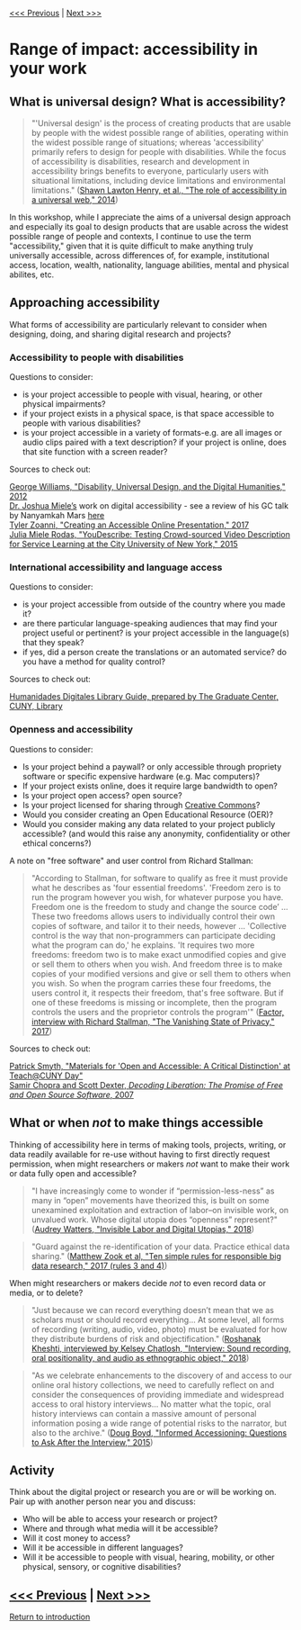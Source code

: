 [<<< Previous](socpol.md) | [Next >>>](continue.md)

# Range of impact: accessibility in your work

## What is universal design? What is accessibility?

> "'Universal design' is the process of creating products that are usable by people with the widest possible range of abilities, operating within the widest possible range of situations; whereas 'accessibility' primarily refers to design for people with disabilities. While the focus of accessibility is disabilities, research and development in accessibility brings benefits to everyone, particularly users with situational limitations, including device limitations and environmental limitations." ([Shawn Lawton Henry, et al., "The role of accessibility in a universal web," 2014](https://dl.acm.org/citation.cfm?doid=2596695.2596719))  

In this workshop, while I appreciate the aims of a universal design approach and especially its goal to design products that are usable across the widest possible range of people and contexts, I continue to use the term "accessibility," given that it is quite difficult to make anything truly universally accessible, across differences of, for example, institutional access, location, wealth, nationality, language abilities, mental and physical abilites, etc.  

## Approaching accessibility

What forms of accessibility are particularly relevant to consider when designing, doing, and sharing digital research and projects?

### Accessibility to people with disabilities

Questions to consider:

- is your project accessible to people with visual, hearing, or other physical impairments?  
- if your project exists in a physical space, is that space accessible to people with various disabilities?
- is your project accessible in a variety of formats-e.g. are all images or audio clips paired with a text description? if your project is online, does that site function with a screen reader?  

Sources to check out:  

[George Williams, "Disability, Universal Design, and the Digital Humanities," 2012](http://dhdebates.gc.cuny.edu/debates/text/44)  
[Dr. Joshua Miele’s](http://www.ski.org/users/joshua-miele) work on digital accessibility - see a review of his GC talk by Nanyamkah Mars [here](http://dh.prattsils.org/blog/resources/event-reviews/digital-accessibility-and-the-making-of-a-meta-maker-movement-a-talk-by-dr-joshua-miele-hosted-by-gc-digital-initiatives-at-the-graduate-center-cuny-on-thursday-october-20-2016/)  
[Tyler Zoanni, "Creating an Accessible Online Presentation," 2017](https://culanth.org/fieldsights/1335-creating-an-accessible-online-presentation)  
[Julia Miele Rodas, "YouDescribe: Testing Crowd-sourced Video Description for Service Learning at the City University of New York," 2015](https://jitp.commons.gc.cuny.edu/youdescribe-testing-crowd-sourced-video-description-for-service-learning-at-the-city-university-of-new-york/)  

### International accessibility and language access

Questions to consider:

- is your project accessible from outside of the country where you made it?
- are there particular language-speaking audiences that may find your project useful or pertinent? is your project accessible in the language(s) that they speak?
- if yes, did a person create the translations or an automated service? do you have a method for quality control?

Sources to check out:

[Humanidades Digitales Library Guide, prepared by The Graduate Center, CUNY, Library](https://libguides.gc.cuny.edu/c.php?g=405353&p=5674973)

### Openness and accessibility

Questions to consider:

- Is your project behind a paywall? or only accessible through propriety software or specific expensive hardware (e.g. Mac computers)?
- If your project exists online, does it require large bandwidth to open? 
- Is your project open access? open source? 
- Is your project licensed for sharing through [Creative Commons](https://creativecommons.org/)?
- Would you consider creating an Open Educational Resource (OER)?
- Would you consider making any data related to your project publicly accessible? (and would this raise any anonymity, confidentiality or other ethical concerns?)

A note on "free software" and user control from Richard Stallman:  
> "According to Stallman, for software to qualify as free it must provide what he describes as 'four essential freedoms'. 'Freedom zero is to run the program however you wish, for whatever purpose you have. Freedom one is the freedom to study and change the source code’ … These two freedoms allows users to individually control their own copies of software, and tailor it to their needs, however … 'Collective control is the way that non-programmers can participate deciding what the program can do,' he explains. 'It requires two more freedoms: freedom two is to make exact unmodified copies and give or sell them to others when you wish. And freedom three is to make copies of your modified versions and give or sell them to others when you wish. So when the program carries these four freedoms, the users control it, it respects their freedom, that's free software. But if one of these freedoms is missing or incomplete, then the program controls the users and the proprietor controls the program'" ([Factor, interview with Richard Stallman, "The Vanishing State of Privacy," 2017](http://magazine.factor-tech.com/factor_winter_2017/richard_stallman_and_the_vanishing_state_of_privacy))  

Sources to check out:

[Patrick Smyth, "Materials for 'Open and Accessible: A Critical Distinction' at Teach@CUNY Day"](https://github.com/pbsmyth/open_and_accessible)  
[Samir Chopra and Scott Dexter, *Decoding Liberation: The Promise of Free and Open Source Software*, 2007](http://www.sci.brooklyn.cuny.edu/~bcfoss/DL/)  

## What or when *not* to make things accessible  

Thinking of accessibility here in terms of making tools, projects, writing, or data readily available for re-use without having to first directly request permission, when might researchers or makers *not* want to make their work or data fully open and accessible? 

> "I have increasingly come to wonder if “permission-less-ness” as many in “open” movements have theorized this, is built on some unexamined exploitation and extraction of labor–on invisible work, on unvalued work. Whose digital utopia does “openness” represent?" ([Audrey Watters, "Invisible Labor and Digital Utopias," 2018](http://hackeducation.com/2018/05/04/cuny-labor-open))  

> "Guard against the re-identification of your data. Practice ethical data sharing." ([Matthew Zook et al, "Ten simple rules for responsible big data research," 2017 (rules 3 and 4)](http://journals.plos.org/ploscompbiol/article?id=10.1371/journal.pcbi.1005399))  

When might researchers or makers decide *not* to even record data or media, or to delete?    

> "Just because we can record everything doesn’t mean that we as scholars must or should record everything... At some level, all forms of recording (writing, audio, video, photo) must be evaluated for how they distribute burdens of risk and objectification." ([Roshanak Kheshti, interviewed by Kelsey Chatlosh, "Interview: Sound recording, oral positionality, and audio as ethnographic object," 2018](http://parameters.ssrc.org/2018/04/interview-sound-recording-oral-positionality-and-audio-as-ethnographic-object/))  

> "As we celebrate enhancements to the discovery of and access to our online oral history collections, we need to carefully reflect on and consider the consequences of providing immediate and widespread access to oral history interviews... No matter what the topic, oral history interviews can contain a massive amount of personal information posing a wide range of potential risks to the narrator, but also to the archive." ([Doug Boyd, "Informed Accessioning: Questions to Ask After the Interview," 2015](http://ohda.matrix.msu.edu/2015/03/informed-accessioning-questions-to-ask-after-the-interview/))  

## Activity  

Think about the digital project or research you are or will be working on. Pair up with another person near you and discuss:  

- Who will be able to access your research or project? 
- Where and through what media will it be accessible?
- Will it cost money to access?  
- Will it be accessible in different languages?  
- Will it be accessible to people with visual, hearing, mobility, or other physical, sensory, or cognitive disabilities?


[<<< Previous](socpol.md) | [Next >>>](continue.md)
-----
[Return to introduction](https://github.com/SouthernMethodistUniversity/access)
